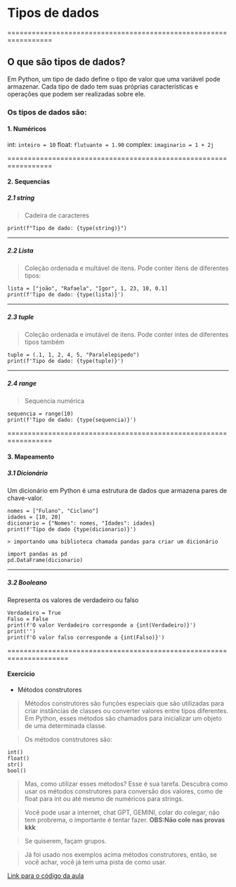 # **Tipos de dados**
=================================================================

## O que são tipos de dados?
Em Python, um tipo de dado define o tipo de valor que uma variável pode armazenar. Cada tipo de dado tem suas próprias características e operações que podem ser realizadas sobre ele.

### Os tipos de dados são:

#### 1. Numéricos
int: `inteiro = 10`
float: `flutuante = 1.90`
complex: `imaginario = 1 + 2j`

=================================================================

#### 2. Sequencias
##### 2.1 string

> Cadeira de caracteres
```string = "Meu nome é Marcos"
print(f"Tipo de dado: {type(string)}")
```
***
##### 2.2 Lista
> Coleção ordenada e multável de itens. Pode conter itens de diferentes tipos:
```
lista = ["joão", "Rafaela", "Igor", 1, 23, 10, 0.1]
print(f'Tipo de dado: {type(lista)}')
```
***
##### 2.3 tuple
> Coleção ordenada e imutável de itens. Pode conter intes de diferentes tipos também
```
tuple = (.1, 1, 2, 4, 5, "Paralelepipedo")
print(f'Tipo de dado: {type(tuple)}')
```
***
##### 2.4 range
> Sequencia numérica

```
sequencia = range(10)
print(f'Tipo de dado: {type(sequencia)}')
```
=================================================================
#### 3. Mapeamento

##### 3.1 Dicionário
Um dicionário em Python é uma estrutura de dados que armazena pares de chave-valor.

```
nomes = ["Fulano", "Ciclano"]
idades = [10, 20]
dicionario = {"Nomes": nomes, "Idades": idades}
print(f'Tipo de dado {type(dicionario)}')

> importando uma biblioteca chamada pandas para criar um dicionário

import pandas as pd
pd.DataFrame(dicionario)
```
***

##### 3.2 Booleano
Representa os valores de verdadeiro ou falso

```
Verdadeiro = True
Falso = False
print(f'O valor Verdadeiro corresponde a {int(Verdadeiro)}')
print('')
print(f'O valor falso corresponde a {int(Falso)}')
```
=====================================================================
#### Exercicio
* Métodos construtores
> Métodos construtores são funções especiais que são utilizadas para criar instâncias de classes ou converter valores entre tipos diferentes. Em Python, esses métodos são chamados para inicializar um objeto de uma determinada classe.

> Os métodos construtores são:

```
int()
float()
str()
bool()
```
> Mas, como utilizar esses métodos? Esse é sua tarefa. Descubra como usar os métodos construtores para conversão dos valores, como de float para int ou até mesmo de numéricos para strings.

> Você pode usar a internet, chat GPT, GEMINI, colar do colegar, não tem probrema, o importante é tentar fazer. **OBS:Não cole nas provas kkk**

> Se quiserem, façam grupos.

> Já foi usado nos exemplos acima métodos construtores, então, se você achar, você já tem uma pista de como usar.

[Link para o código da aula](https://github.com/Tovany/extensaoUFPA/blob/develop/1_Python/Terceira_aula/1_Data_types_code.py)